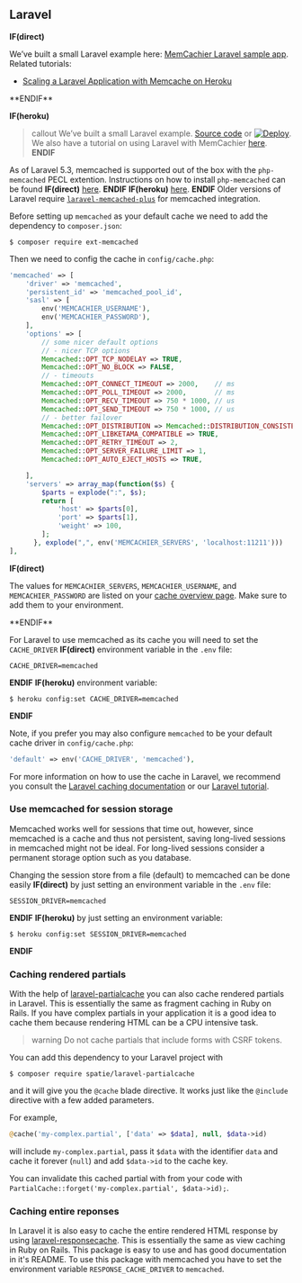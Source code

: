 
## Laravel

**IF(direct)**
<div class="alert alert-info">
We’ve built a small Laravel example here:
<a href="https://github.com/memcachier/examples-laravel-heroku">MemCachier Laravel sample app</a>.
<br>
Related tutorials:
<ul>
  <li><a href="https://devcenter.heroku.com/articles/laravel-memcache">Scaling a Laravel Application with Memcache on Heroku</a></li>
</ul>
</div>
**ENDIF**

**IF(heroku)**
>callout
>We’ve built a small Laravel example.
><a class="github-source-code" href="http://github.com/memcachier/examples-laravel-heroku">Source code</a> or
>[![Deploy](https://www.herokucdn.com/deploy/button.png)](https://heroku.com/deploy?template=http://github.com/memcachier/examples-laravel-heroku).
><br>
>We also have a tutorial on using Laravel with MemCachier
>[here](https://devcenter.heroku.com/articles/laravel-memcache).
**ENDIF**

As of Laravel 5.3, memcached is supported out of the box with the `php-memcached`
PECL extention. Instructions on how to install `php-memcached` can be found
**IF(direct)**
[here](/documentation/php).
**ENDIF**
**IF(heroku)**
[here](#php).
**ENDIF**
Older versions of Laravel require
[`laravel-memcached-plus`](https://github.com/b3it/laravel-memcached-plus) for
memcached integration.

Before setting up `memcached` as your default cache we need to add the
dependency to `composer.json`:

```term
$ composer require ext-memcached
```

Then we need to config the cache in `config/cache.php`:

```php
'memcached' => [
    'driver' => 'memcached',
    'persistent_id' => 'memcached_pool_id',
    'sasl' => [
        env('MEMCACHIER_USERNAME'),
        env('MEMCACHIER_PASSWORD'),
    ],
    'options' => [
        // some nicer default options
        // - nicer TCP options
        Memcached::OPT_TCP_NODELAY => TRUE,
        Memcached::OPT_NO_BLOCK => FALSE,
        // - timeouts
        Memcached::OPT_CONNECT_TIMEOUT => 2000,    // ms
        Memcached::OPT_POLL_TIMEOUT => 2000,       // ms
        Memcached::OPT_RECV_TIMEOUT => 750 * 1000, // us
        Memcached::OPT_SEND_TIMEOUT => 750 * 1000, // us
        // - better failover
        Memcached::OPT_DISTRIBUTION => Memcached::DISTRIBUTION_CONSISTENT,
        Memcached::OPT_LIBKETAMA_COMPATIBLE => TRUE,
        Memcached::OPT_RETRY_TIMEOUT => 2,
        Memcached::OPT_SERVER_FAILURE_LIMIT => 1,
        Memcached::OPT_AUTO_EJECT_HOSTS => TRUE,

    ],
    'servers' => array_map(function($s) {
        $parts = explode(":", $s);
        return [
            'host' => $parts[0],
            'port' => $parts[1],
            'weight' => 100,
        ];
      }, explode(",", env('MEMCACHIER_SERVERS', 'localhost:11211')))
],
```
**IF(direct)**
<p class="alert alert-info">
The values for <code>MEMCACHIER_SERVERS</code>, <code>MEMCACHIER_USERNAME</code>, and
<code>MEMCACHIER_PASSWORD</code> are listed on your
<a href="https://www.memcachier.com/caches">cache overview page</a>. Make sure to add them
to your environment.
</p>
**ENDIF**

For Laravel to use memcached as its cache you will need to set the `CACHE_DRIVER`
**IF(direct)**
environment variable in the `.env` file:

```
CACHE_DRIVER=memcached
```
**ENDIF**
**IF(heroku)**
environment variable:

```term
$ heroku config:set CACHE_DRIVER=memcached
```
**ENDIF**

Note, if you prefer you may also configure `memcached` to be your default cache
driver in `config/cache.php`:

```php
'default' => env('CACHE_DRIVER', 'memcached'),
```

For more information on how to use the cache in Laravel, we recommend you consult
the [Laravel caching documentation](https://laravel.com/docs/5.6/cache) or our
[Laravel tutorial](https://devcenter.heroku.com/articles/laravel-memcache).

### Use memcached for session storage

Memcached works well for sessions that time out, however,
since memcached is a cache and thus not persistent, saving long-lived
sessions in memcached might not be ideal. For long-lived sessions consider a
permanent storage option such as you database.

Changing the session store from a file (default) to memcached can be done easily
**IF(direct)**
by just setting an environment variable in the `.env` file:

```
SESSION_DRIVER=memcached
```
**ENDIF**
**IF(heroku)**
by just setting an environment variable:

```term
$ heroku config:set SESSION_DRIVER=memcached
```
**ENDIF**

### Caching rendered partials

With the help of
[laravel-partialcache](https://github.com/spatie/laravel-partialcache) you can
also cache rendered partials in Laravel. This is essentially the same as
fragment caching in Ruby on Rails. If you have complex partials in your
application it is a good idea to cache them because rendering HTML can be a
CPU intensive task.

> warning
> Do not cache partials that include forms with CSRF tokens.

You can add this dependency to your Laravel project with

```term
$ composer require spatie/laravel-partialcache
```

and it will give you the `@cache` blade directive. It works just like the
`@include` directive with a few added parameters.

For example,

```php
@cache('my-complex.partial', ['data' => $data], null, $data->id)
```

will include `my-complex.partial`, pass it `$data` with the identifier `data`
and cache it forever (`null`) and add `$data->id` to the cache key.

You can invalidate this cached partial with from your code with
`PartialCache::forget('my-complex.partial', $data->id);`.

### Caching entire reponses

In Laravel it is also easy to cache the entire rendered HTML response by using
[laravel-responsecache](https://github.com/spatie/laravel-responsecache). This
is essentially the same as view caching in Ruby on Rails. This package is easy
to use and has good documentation in it's README. To use this package with
memcached you have to set the environment variable `RESPONSE_CACHE_DRIVER` to
`memcached`.
